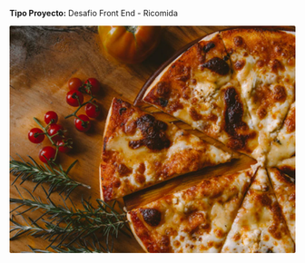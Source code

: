 <b>Tipo Proyecto:</b> Desafio Front End - Ricomida


<img src="assets/img/principal.jpg" alt="Pizza principal" class="img-fluid w-25">


